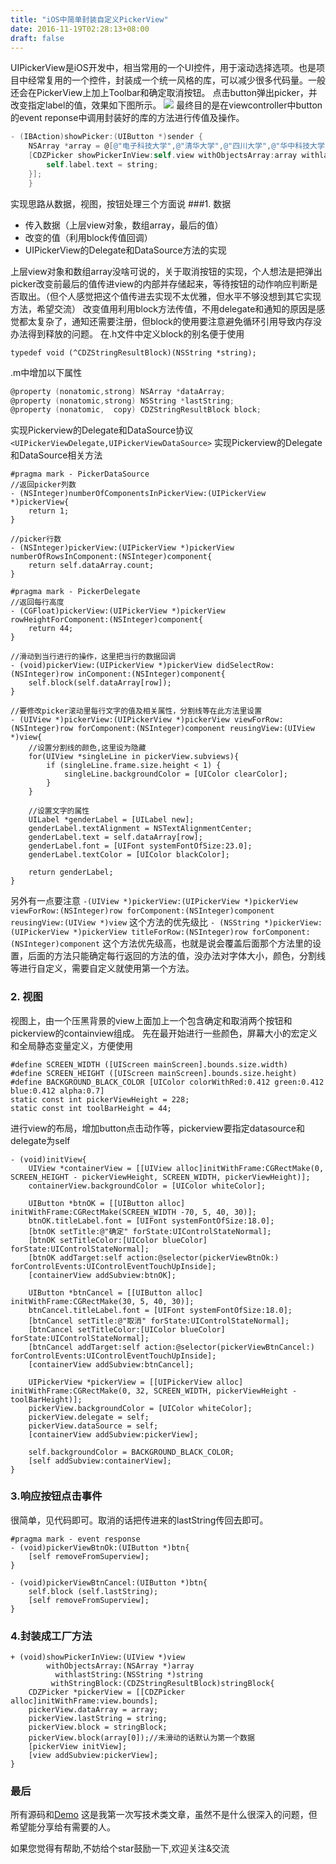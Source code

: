 ```yaml
---
title: "iOS中简单封装自定义PickerView"
date: 2016-11-19T02:28:13+08:00
draft: false
---
```


UIPickerView是iOS开发中，相当常用的一个UI控件，用于滚动选择选项。也是项目中经常复用的一个控件，封装成一个统一风格的库，可以减少很多代码量。一般还会在PickerView上加上Toolbar和确定取消按钮。
点击button弹出picker，并改变指定label的值，效果如下图所示。
![](http://ww1.sinaimg.cn/large/006tNc79gw1f9wp3v4z00g30ku112agf.gif)
最终目的是在viewcontroller中button的event reponse中调用封装好的库的方法进行传值及操作。

```objectivec
- (IBAction)showPicker:(UIButton *)sender {
    NSArray *array = @[@"电子科技大学",@"清华大学",@"四川大学",@"华中科技大学",@"西安电子科技大学"];
    [CDZPicker showPickerInView:self.view withObjectsArray:array withlastString:self.label.text withStringBlock:^(NSString *string) {
        self.label.text = string;
    }];
    }
```

实现思路从数据，视图，按钮处理三个方面说
###1. 数据

* 传入数据（上层view对象，数组array，最后的值）
* 改变的值（利用block传值回调）
* UIPickerView的Delegate和DataSource方法的实现

上层view对象和数组array没啥可说的，关于取消按钮的实现，个人想法是把弹出picker改变前最后的值传进view的内部并存储起来，等待按钮的动作响应判断是否取出。（但个人感觉把这个值传进去实现不太优雅，但水平不够没想到其它实现方法，希望交流）
改变值用利用block方法传值，不用delegate和通知的原因是感觉都太复杂了，通知还需要注册，但block的使用要注意避免循环引用导致内存没办法得到释放的问题。
在.h文件中定义block的别名便于使用

`typedef void (^CDZStringResultBlock)(NSString *string);`

.m中增加以下属性

```objectivec
@property (nonatomic,strong) NSArray *dataArray;
@property (nonatomic,strong) NSString *lastString;
@property (nonatomic,  copy) CDZStringResultBlock block;
```
实现Pickerview的Delegate和DataSource协议
`<UIPickerViewDelegate,UIPickerViewDataSource>`
实现Pickerview的Delegate和DataSource相关方法

```
#pragma mark - PickerDataSource
//返回picker列数
- (NSInteger)numberOfComponentsInPickerView:(UIPickerView *)pickerView{
    return 1;
}

//picker行数
- (NSInteger)pickerView:(UIPickerView *)pickerView numberOfRowsInComponent:(NSInteger)component{
    return self.dataArray.count;
}
```

```
#pragma mark - PickerDelegate
//返回每行高度
- (CGFloat)pickerView:(UIPickerView *)pickerView rowHeightForComponent:(NSInteger)component{
    return 44;
}

//滑动到当行进行的操作，这里把当行的数据回调
- (void)pickerView:(UIPickerView *)pickerView didSelectRow:(NSInteger)row inComponent:(NSInteger)component{
    self.block(self.dataArray[row]);
}

//要修改picker滚动里每行文字的值及相关属性，分割线等在此方法里设置
- (UIView *)pickerView:(UIPickerView *)pickerView viewForRow:(NSInteger)row forComponent:(NSInteger)component reusingView:(UIView *)view{
    //设置分割线的颜色,这里设为隐藏
    for(UIView *singleLine in pickerView.subviews){
        if (singleLine.frame.size.height < 1) {
            singleLine.backgroundColor = [UIColor clearColor];
        }
    }
    
    //设置文字的属性
    UILabel *genderLabel = [UILabel new];
    genderLabel.textAlignment = NSTextAlignmentCenter;
    genderLabel.text = self.dataArray[row];
    genderLabel.font = [UIFont systemFontOfSize:23.0];
    genderLabel.textColor = [UIColor blackColor];

    return genderLabel;
}
```
另外有一点要注意
`-(UIView *)pickerView:(UIPickerView *)pickerView viewForRow:(NSInteger)row forComponent:(NSInteger)component reusingView:(UIView *)view`
这个方法的优先级比
`- (NSString *)pickerView:(UIPickerView *)pickerView titleForRow:(NSInteger)row forComponent:(NSInteger)component`
这个方法优先级高，也就是说会覆盖后面那个方法里的设置，后面的方法只能确定每行返回的方法的值，没办法对字体大小，颜色，分割线等进行自定义，需要自定义就使用第一个方法。

### 2. 视图

视图上，由一个压黑背景的view上面加上一个包含确定和取消两个按钮和pickerview的containview组成。
先在最开始进行一些颜色，屏幕大小的宏定义和全局静态变量定义，方便使用

```
#define SCREEN_WIDTH ([UIScreen mainScreen].bounds.size.width)
#define SCREEN_HEIGHT ([UIScreen mainScreen].bounds.size.height)
#define BACKGROUND_BLACK_COLOR [UIColor colorWithRed:0.412 green:0.412 blue:0.412 alpha:0.7]
static const int pickerViewHeight = 228;
static const int toolBarHeight = 44;
```
进行view的布局，增加button点击动作等，pickerview要指定datasource和delegate为self

```
- (void)initView{
    UIView *containerView = [[UIView alloc]initWithFrame:CGRectMake(0, SCREEN_HEIGHT - pickerViewHeight, SCREEN_WIDTH, pickerViewHeight)];
    containerView.backgroundColor = [UIColor whiteColor];
    
    UIButton *btnOK = [[UIButton alloc] initWithFrame:CGRectMake(SCREEN_WIDTH -70, 5, 40, 30)];
    btnOK.titleLabel.font = [UIFont systemFontOfSize:18.0];
    [btnOK setTitle:@"确定" forState:UIControlStateNormal];
    [btnOK setTitleColor:[UIColor blueColor] forState:UIControlStateNormal];
    [btnOK addTarget:self action:@selector(pickerViewBtnOk:) forControlEvents:UIControlEventTouchUpInside];
    [containerView addSubview:btnOK];
    
    UIButton *btnCancel = [[UIButton alloc] initWithFrame:CGRectMake(30, 5, 40, 30)];
    btnCancel.titleLabel.font = [UIFont systemFontOfSize:18.0];
    [btnCancel setTitle:@"取消" forState:UIControlStateNormal];
    [btnCancel setTitleColor:[UIColor blueColor] forState:UIControlStateNormal];
    [btnCancel addTarget:self action:@selector(pickerViewBtnCancel:) forControlEvents:UIControlEventTouchUpInside];
    [containerView addSubview:btnCancel];
    
    UIPickerView *pickerView = [[UIPickerView alloc] initWithFrame:CGRectMake(0, 32, SCREEN_WIDTH, pickerViewHeight - toolBarHeight)];
    pickerView.backgroundColor = [UIColor whiteColor];
    pickerView.delegate = self;
    pickerView.dataSource = self;
    [containerView addSubview:pickerView];
    
    self.backgroundColor = BACKGROUND_BLACK_COLOR;
    [self addSubview:containerView];
}
```
### 3.响应按钮点击事件

很简单，见代码即可。取消的话把传进来的lastString传回去即可。

```
#pragma mark - event response
- (void)pickerViewBtnOk:(UIButton *)btn{
    [self removeFromSuperview];
}

- (void)pickerViewBtnCancel:(UIButton *)btn{
    self.block (self.lastString);
    [self removeFromSuperview];
}
```
### 4.封装成工厂方法

```
+ (void)showPickerInView:(UIView *)view
        withObjectsArray:(NSArray *)array
          withlastString:(NSString *)string
         withStringBlock:(CDZStringResultBlock)stringBlock{
    CDZPicker *pickerView = [[CDZPicker alloc]initWithFrame:view.bounds];
    pickerView.dataArray = array;
    pickerView.lastString = string;
    pickerView.block = stringBlock;
    pickerView.block(array[0]);//未滑动的话默认为第一个数据
    [pickerView initView];
    [view addSubview:pickerView];
}
```
### 最后

所有源码和[Demo](https://github.com/Nemocdz/CDZPickerViewDemo)
这是我第一次写技术类文章，虽然不是什么很深入的问题，但希望能分享给有需要的人。

如果您觉得有帮助,不妨给个star鼓励一下,欢迎关注&交流


























